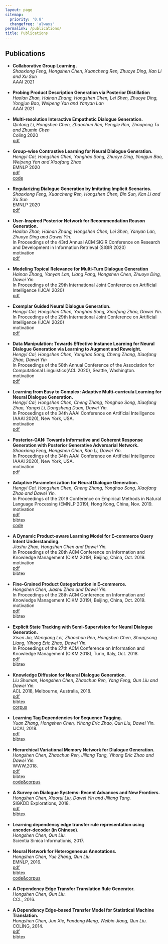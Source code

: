 ```yaml
---
layout: page
sitemap:
  priority: '0.8'
  changefreq: 'always'
permalink: /publications/
title: Publications
---
```


<!--
Describe your research interests here.
-->

<h2>Publications</h2>
<ul>
<li>
		<b>Collaborative Group Learning.</b><br>
		<i>Shaoxiong Feng, Hongshen Chen, Xuancheng Ren, Zhuoye Ding, Kan Li and Xu Sun </i><br>
		AAAI 2021<br>
		<!--<a href="https://arxiv.org/pdf/1911.08698"><div class="color-button">pdf</div></a> 
		<!--<div class="color-button" onclick="isHidden('2020sigir_haolan_abstract')">motivation</div>
		<!--<div class="color-button" onclick="isHidden('2020aaai_cai_bibtex')">bibtex</div>
		<div class="abstract-box" id="2020sigir_haolan_abstract" style="display:none">
			<b>Abstract</b>: Recommendation reason generation, aiming at showing the selling points of products for customers, plays a vital role in attracting customers' attention as well as improving user experience. A simple and effective way is to extract keywords directly from the knowledge-base of products, i.e., attributes or title, as the recommendation reason. However, generating recommendation reason from product knowledge doesn't naturally respond to users' interests. Fortunately, on some E-commerce websites, there exists more and more user-generated content (user-content for short), i.e., product question-answering (QA) discussions, which reflect user-cared aspects. Therefore, in this paper, we consider generating the recommendation reason by taking into account not only the product attributes but also the customer-generated product QA discussions. In reality, adequate user-content is only possible for the most popular commodities, whereas large sums of long-tail products or new products cannot gather a sufficient number of user-content. To tackle this problem, we propose a user-inspired  multi-source posterior transformer (MSPT), which induces the model reflecting the users' interests with a posterior multiple QA discussions module, and generating recommendation reasons containing the product attributes as well as the user-cared aspects. Experimental results show that our model is superior to traditional generative models. Additionally, the analysis also shows that our model can focus more on the user-cared aspects than baselines.<br>
		</div>
		-->
	</li><br>
<li>
		<b>Probing Product Description Generation via Posterior Distillation</b><br>
		<i> Haolan Zhan, Hainan Zhang, Hongshen Chen, Lei Shen, Zhuoye Ding, Yongjun Bao, Weipeng Yan and Yanyan Lan </i><br>
		AAAI 2021<br>
		<!-- <a href="https://arxiv.org/pdf/1911.08698"><div class="color-button">pdf</div></a> 
		<!--<div class="color-button" onclick="isHidden('2020sigir_haolan_abstract')">motivation</div>
		<!--<div class="color-button" onclick="isHidden('2020aaai_cai_bibtex')">bibtex</div>
		<div class="abstract-box" id="2020sigir_haolan_abstract" style="display:none">
			<b>Abstract</b>: Recommendation reason generation, aiming at showing the selling points of products for customers, plays a vital role in attracting customers' attention as well as improving user experience. A simple and effective way is to extract keywords directly from the knowledge-base of products, i.e., attributes or title, as the recommendation reason. However, generating recommendation reason from product knowledge doesn't naturally respond to users' interests. Fortunately, on some E-commerce websites, there exists more and more user-generated content (user-content for short), i.e., product question-answering (QA) discussions, which reflect user-cared aspects. Therefore, in this paper, we consider generating the recommendation reason by taking into account not only the product attributes but also the customer-generated product QA discussions. In reality, adequate user-content is only possible for the most popular commodities, whereas large sums of long-tail products or new products cannot gather a sufficient number of user-content. To tackle this problem, we propose a user-inspired  multi-source posterior transformer (MSPT), which induces the model reflecting the users' interests with a posterior multiple QA discussions module, and generating recommendation reasons containing the product attributes as well as the user-cared aspects. Experimental results show that our model is superior to traditional generative models. Additionally, the analysis also shows that our model can focus more on the user-cared aspects than baselines.<br>
		</div>
		-->
	</li><br>
<li>
		<b>Multi-resolution Interactive Empathetic Dialogue Generation.</b><br>
		<i>Qintong Li, Hongshen Chen, Zhaochun Ren, Pengjie Ren, Zhaopeng Tu and Zhumin Chen </i><br>
		Coling 2020<br>
		<a href="https://arxiv.org/pdf/1911.08698"><div class="color-button">pdf</div></a> 
		<!--<div class="color-button" onclick="isHidden('2020sigir_haolan_abstract')">motivation</div>
		<!--<div class="color-button" onclick="isHidden('2020aaai_cai_bibtex')">bibtex</div>
		<div class="abstract-box" id="2020sigir_haolan_abstract" style="display:none">
			<b>Abstract</b>: Recommendation reason generation, aiming at showing the selling points of products for customers, plays a vital role in attracting customers' attention as well as improving user experience. A simple and effective way is to extract keywords directly from the knowledge-base of products, i.e., attributes or title, as the recommendation reason. However, generating recommendation reason from product knowledge doesn't naturally respond to users' interests. Fortunately, on some E-commerce websites, there exists more and more user-generated content (user-content for short), i.e., product question-answering (QA) discussions, which reflect user-cared aspects. Therefore, in this paper, we consider generating the recommendation reason by taking into account not only the product attributes but also the customer-generated product QA discussions. In reality, adequate user-content is only possible for the most popular commodities, whereas large sums of long-tail products or new products cannot gather a sufficient number of user-content. To tackle this problem, we propose a user-inspired  multi-source posterior transformer (MSPT), which induces the model reflecting the users' interests with a posterior multiple QA discussions module, and generating recommendation reasons containing the product attributes as well as the user-cared aspects. Experimental results show that our model is superior to traditional generative models. Additionally, the analysis also shows that our model can focus more on the user-cared aspects than baselines.<br>
		</div>
		-->
	</li><br>
	<li>
		<b>	Group-wise Contrastive Learning for Neural Dialogue Generation. </b><br>
		<i>Hengyi Cai, Hongshen Chen, Yonghao Song, Zhuoye Ding, Yongjun Bao, Weipeng Yan and Xiaofang Zhao</i><br>
		EMNLP 2020<br>
		<a href="https://arxiv.org/pdf/2009.07543"><div class="color-button">pdf</div></a>
		<a href="https://github.com/hengyicai/ContrastiveLearning4Dialogue"><div class="color-button">code</div></a>
		<!--<div class="color-button" onclick="isHidden('2020sigir_haolan_abstract')">motivation</div> -->
		<!--<div class="color-button" onclick="isHidden('2020aaai_cai_bibtex')">bibtex</div> 
		<div class="abstract-box" id="2020sigir_haolan_abstract" style="display:none">
			<b>Abstract</b>: Recommendation reason generation, aiming at showing the selling points of products for customers, plays a vital role in attracting customers' attention as well as improving user experience. A simple and effective way is to extract keywords directly from the knowledge-base of products, i.e., attributes or title, as the recommendation reason. However, generating recommendation reason from product knowledge doesn't naturally respond to users' interests. Fortunately, on some E-commerce websites, there exists more and more user-generated content (user-content for short), i.e., product question-answering (QA) discussions, which reflect user-cared aspects. Therefore, in this paper, we consider generating the recommendation reason by taking into account not only the product attributes but also the customer-generated product QA discussions. In reality, adequate user-content is only possible for the most popular commodities, whereas large sums of long-tail products or new products cannot gather a sufficient number of user-content. To tackle this problem, we propose a user-inspired  multi-source posterior transformer (MSPT), which induces the model reflecting the users' interests with a posterior multiple QA discussions module, and generating recommendation reasons containing the product attributes as well as the user-cared aspects. Experimental results show that our model is superior to traditional generative models. Additionally, the analysis also shows that our model can focus more on the user-cared aspects than baselines.<br>
		</div>
		-->
	</li><br>
	<li>
		<b>Regularizing Dialogue Generation by Imitating Implicit Scenarios. </b><br>
		<i>Shaoxiong Feng, Xuancheng Ren, Hongshen Chen, Bin Sun, Kan Li and Xu Sun </i><br>
		EMNLP 2020<br>
		<a href="https://arxiv.org/pdf/2010.01893"><div class="color-button">pdf</div></a> 
		<!--<div class="color-button" onclick="isHidden('2020sigir_haolan_abstract')">motivation</div>
		<!--<div class="color-button" onclick="isHidden('2020aaai_cai_bibtex')">bibtex</div>
		<div class="abstract-box" id="2020sigir_haolan_abstract" style="display:none">
			<b>Abstract</b>: Recommendation reason generation, aiming at showing the selling points of products for customers, plays a vital role in attracting customers' attention as well as improving user experience. A simple and effective way is to extract keywords directly from the knowledge-base of products, i.e., attributes or title, as the recommendation reason. However, generating recommendation reason from product knowledge doesn't naturally respond to users' interests. Fortunately, on some E-commerce websites, there exists more and more user-generated content (user-content for short), i.e., product question-answering (QA) discussions, which reflect user-cared aspects. Therefore, in this paper, we consider generating the recommendation reason by taking into account not only the product attributes but also the customer-generated product QA discussions. In reality, adequate user-content is only possible for the most popular commodities, whereas large sums of long-tail products or new products cannot gather a sufficient number of user-content. To tackle this problem, we propose a user-inspired  multi-source posterior transformer (MSPT), which induces the model reflecting the users' interests with a posterior multiple QA discussions module, and generating recommendation reasons containing the product attributes as well as the user-cared aspects. Experimental results show that our model is superior to traditional generative models. Additionally, the analysis also shows that our model can focus more on the user-cared aspects than baselines.<br>
		</div>
		-->
	</li><br>
	<li>
		<b>User-Inspired Posterior Network for Recommendation Reason Generation. </b><br>
		<i>Haolan Zhan, Hainan Zhang, Hongshen Chen, Lei Shen, Yanyan Lan, Zhuoye Ding and Dawei Yin. </i><br>
		In Proceedings of the 43rd Annual ACM SIGIR Conference on Research and Development in Information Retrieval (SIGIR 2020)<br>
		<div class="color-button" onclick="isHidden('2020sigir_haolan_abstract')">motivation</div>
		<a href="/publications/papers/2020sigir_haolan.pdf"><div class="color-button">pdf</div></a>
		<!--<div class="color-button" onclick="isHidden('2020aaai_cai_bibtex')">bibtex</div> -->
		<div class="abstract-box" id="2020sigir_haolan_abstract" style="display:none">
			<b>Abstract</b>: Recommendation reason generation, aiming at showing the selling points of products for customers, plays a vital role in attracting customers' attention as well as improving user experience. A simple and effective way is to extract keywords directly from the knowledge-base of products, i.e., attributes or title, as the recommendation reason. However, generating recommendation reason from product knowledge doesn't naturally respond to users' interests. Fortunately, on some E-commerce websites, there exists more and more user-generated content (user-content for short), i.e., product question-answering (QA) discussions, which reflect user-cared aspects. Therefore, in this paper, we consider generating the recommendation reason by taking into account not only the product attributes but also the customer-generated product QA discussions. In reality, adequate user-content is only possible for the most popular commodities, whereas large sums of long-tail products or new products cannot gather a sufficient number of user-content. To tackle this problem, we propose a user-inspired  multi-source posterior transformer (MSPT), which induces the model reflecting the users' interests with a posterior multiple QA discussions module, and generating recommendation reasons containing the product attributes as well as the user-cared aspects. Experimental results show that our model is superior to traditional generative models. Additionally, the analysis also shows that our model can focus more on the user-cared aspects than baselines.<br>
		</div>
	</li><br>
	<li>
		<b>Modeling Topical Relevance for Multi-Turn Dialogue Generation  </b><br>
		<i>Hainan Zhang, Yanyan Lan, Liang Pang, Hongshen Chen, Zhuoye Ding, Dawei Yin. </i><br>
		In Proceedings of the 29th International Joint Conference on Artificial Intelligence (IJCAI 2020)<br>
		<a href="https://arxiv.org/pdf/2009.12735"><div class="color-button">pdf</div></a>
	</li><br>
	<li>
		<b>Exemplar Guided Neural Dialogue Generation.  </b><br>
		<i>Hengyi Cai, Hongshen Chen, Yonghao Song, Xiaofang Zhao, Dawei Yin. </i><br>
		In Proceedings of the 29th International Joint Conference on Artificial Intelligence (IJCAI 2020)<br>
		<div class="color-button" onclick="isHidden('2020ijcai_cai_abstract')">motivation</div>
		<a href="https://www.ijcai.org/Proceedings/2020/0498.pdf"><div class="color-button">pdf</div></a>
		<!--<div class="color-button" onclick="isHidden('2020aaai_cai_bibtex')">bibtex</div> -->
		<div class="abstract-box" id="2020ijcai_cai_abstract" style="display:none">
			<b>Abstract</b>: Humans benefit from previous experiences when taking actions. Similarly, related examples from the training data also provide exemplary information for neural dialogue models when responding to a given input message. However, effectively fusing such exemplary information into dialogue generation is non-trivial: useful exemplars are required to be not only literally-similar, but also topic-related with the given context. Noisy exemplars impair the neural dialogue models understanding the conversation topics and even corrupt the response generation. To address the issues, we propose an exemplar guided neural dialogue generation model where exemplar responses are retrieved in terms of both the text similarity and the topic proximity through a two-stage exemplar retrieval model. In the first stage, a small subset of conversations is retrieved from a training set given a dialogue context. These candidate exemplars are then finely ranked regarding the topical proximity to choose the best-matched exemplar response. To further induce the neural dialogue generation model consulting the exemplar response and the conversation topics more faithfully, we introduce a multi-source sampling mechanism to provide the dialogue model with both local exemplary semantics and global topical guidance during decoding. Empirical evaluations on a large-scale conversation dataset show that the proposed approach significantly outperforms the state-of-the-art in terms of both the quantitative metrics and human evaluations.<br>
		</div>
	</li><br>
	<li>
		<b>Data Manipulation: Towards Effective Instance Learning for Neural Dialogue Generation via Learning to Augment and Reweight. </b><br>
		<i>Hengyi Cai, Hongshen Chen, Yonghao Song, Cheng Zhang, Xiaofang Zhao, Dawei Yin </i><br>
		In Proceedings of the 58th Annual Conference of the Association for Computational Linguistics(ACL 2020), Seattle, Washington.<br>
		<div class="color-button" onclick="isHidden('2020acl_cai_abstract')">motivation</div>
		<a href="https://www.aclweb.org/anthology/2020.acl-main.564.pdf"><div class="color-button">pdf</div></a>
		<!--<div class="color-button" onclick="isHidden('2020aaai_cai_bibtex')">bibtex</div> -->
		<div class="abstract-box" id="2020acl_cai_abstract" style="display:none">
			<b>Abstract</b>: Current state-of-the-art neural dialogue models learn from human conversations following the data-driven paradigm. As such, a reliable training corpus is the crux of building a robust and well-behaved dialogue model. However, due to the open-ended nature of human conversations, the quality of user-generated training data varies greatly, and effective training samples are typically insufficient while noisy samples frequently appear. This impedes the learning of those data-driven neural dialogue models. Therefore, effective dialogue learning requires not only more reliable learning samples, but also fewer noisy samples. In this paper, we propose a data manipulation framework to proactively reshape the data distribution towards reliable samples by augmenting and highlighting effective learning samples as well as reducing the effect of inefficient samples simultaneously. In particular, the data manipulation model selectively augments the training samples and assigns an importance weight to each instance to reform the training data. Note that, the proposed data manipulation framework is fully data-driven and learnable. It not only manipulates training samples to optimize the dialogue generation model, but also learns to increase its manipulation skills through gradient descent with validation samples. Extensive experiments show that our framework can improve the dialogue generation performance with respect to 13 automatic evaluation metrics and human judgments.<br>
			<b>Motivation</b>: <br>
			<ul>
			<li>Training data for neural dialogue models is quite noisy.</li>
			<li>Enable the model learning to choose and modify the training data by itself.</li>
			<li>Choose better learning instances, and infer other instances from them. </li>
			</ul>
		</div>
	</li><br>
	<li>
		<b>Learning from Easy to Complex: Adaptive Multi-curricula Learning for Neural Dialogue Generation. </b><br>
		<i>Hengyi Cai, Hongshen Chen, Cheng Zhang, Yonghao Song, Xiaofang Zhao, Yangxi Li, Dongsheng Duan, Dawei Yin. </i><br>
		In Proceedings of the 34th AAAI Conference on Artificial Intelligence (AAAI 2020), New York, USA.<br>
		<div class="color-button" onclick="isHidden('2020aaai_cai_abstract')">motivation</div>
		<a href="/publications/papers/2020aaai_cai.pdf"><div class="color-button">pdf</div></a>
		<!--<div class="color-button" onclick="isHidden('2020aaai_cai_bibtex')">bibtex</div> -->
		<div class="abstract-box" id="2020aaai_cai_abstract" style="display:none">
			<b>Abstract</b>:  Current state-of-the-art neural dialogue systems are mainly data-driven and are trained on human-generated responses. However, due to the subjectivity and open-ended nature of human conversations, the complexity of training dialogues varies greatly.  The noise and uneven complexity of query-response pairs impede the learning efficiency and effects of the neural dialogue generation models.  What is more, so far, there are no unified dialogue complexity measurements, and the dialogue complexity embodies multiple aspects of attributes---specificity, repetitiveness, relevance, etc. Inspired by human behaviors of learning to converse, where children learn from easy dialogues to complex ones and dynamically adjust their learning progress, in this paper, we first analyze five dialogue attributes to measure the dialogue complexity in multiple perspectives on three publicly available corpora. Then, we propose an adaptive multi-curricula learning framework to schedule a committee of the organized curricula. The framework is established upon the reinforcement learning paradigm, which automatically chooses different curricula at the evolving learning process according to the learning status of the neural dialogue generation model. Extensive experiments conducted on five state-of-the-art models demonstrate its learning efficiency and effectiveness with respect to 13 automatic evaluation metrics and human judgments.<br>
			<b>Motivation</b>: <br>
			<ul>
			<li>Training data for neural dialogue models is quite noisy.</li>
			<li>Learn from clean and easy samples first, and then gradually increase the data complexity. (The spirits of curriculum learning)</li>
			<li>Organize the curriculum in terms of multiple empirical attributes---specificity, repetitiveness, relevance, etc. </li>
			</ul>
		</div>
	</li><br>
	<li>
		<b>Posterior-GAN: Towards Informative and Coherent Response Generation with Posterior Generative Adversarial Network.  </b><br>
		<i>Shaoxiong Feng, Hongshen Chen, Kan Li, Dawei Yin. </i><br>
		In Proceedings of the 34th AAAI Conference on Artificial Intelligence (AAAI 2020), New York, USA.<br>
		<div class="color-button" onclick="isHidden('2020aaai_feng_abstract')">motivation</div>
		<a href="/publications/papers/2020aaai_feng.pdf"><div class="color-button">pdf</div></a>
		<!--<div class="color-button" onclick="isHidden('2020aaai_feng_bibtex')">bibtex</div> -->
		<div class="abstract-box" id="2020aaai_feng_abstract" style="display:none">
			<b>Abstract</b>: Neural conversational models learn to generate responses by taking into account the dialog history. These models are typically optimized over the <i>query-response</i> pairs with a maximum likelihood estimation objective. However, the query-response tuples are naturally loosely coupled, and there exist multiple responses that can respond to a given query, which leads the conversational model learning burdensome. Besides, the general dull response problem is even worsened when the model is confronted with meaningless response training instances. Intuitively, a high-quality response not only responds to the given query but also links up to the future conversations, in this paper, we leverage the <i>query-response-future turn</i> triples to induce the generated responses that consider both the given context and the future conversations. To facilitate the modeling of these triples, we further propose a novel encoder-decoder based generative adversarial learning framework, Posterior Generative Adversarial Network (Posterior-GAN), which consists of a forward and a backward generative discriminator to cooperatively encourage the generated response to be informative and coherent by two complementary assessment perspectives. Experimental results demonstrate that our method effectively boosts the informativeness and coherence of the generated response on both automatic and human evaluation, which verifies the advantages of considering two assessment perspectives.<br>
			<b>Motivation</b>: <br>
			<ul>
			<li>A high-quality response not only responds to the given query but also links up to the future conversations.</li>
			<li>Leverage the <i>query-response-future turn</i> triples for training instead of *query-response* pairs. </li>
			<li>Posterior-GAN enables triples training and improves the informativeness and coherence. </li>
			</ul>
		</div>
	</li><br>
	<li>
		<b>Adaptive Parameterization for Neural Dialogue Generation. </b><br>
		<i>Hengyi Cai, Hongshen Chen, Cheng Zhang, Yonghao Song, Xiaofang Zhao and Dawei Yin. </i><br>
		In Proceedings of the 2019 Conference on Empirical Methods in Natural Language Processing (EMNLP 2019), Hong Kong, China, Nov. 2019.<br>
		<div class="color-button" onclick="isHidden('2019emnlp_cai_abstract')">motivation</div>
		<a href="https://www.aclweb.org/anthology/D19-1188.pdf"><div class="color-button">pdf</div></a>
		<div class="color-button" onclick="isHidden('2019emnlp_cai_bibtex')">bibtex</div>
		<a href="https://github.com/hengyicai/AdaND"><div class="color-button">code</div></a>
		<div class="abstract-box" id="2019emnlp_cai_abstract" style="display:none">
			<b>Abstract</b>: Neural conversation systems generate responses based on the sequence-to-sequence (SEQ2SEQ) paradigm. Typically, the model is equipped with a single set of learned parameters to generate responses for given input contexts. When confronting diverse conversations, its adaptability is rather limited and the model is hence prone to generate generic responses. In this work, we propose an Adaptive Neural Dialogue generation model, AdaND, which manages various conversations with conversation-specific parameterization. For each conversation, the model generates parameters of the encoder-decoder by referring to the input context. In particular, we propose two adaptive parameterization mechanisms: a context-aware and a topic-aware parameterization mechanism. The context-aware parameterization directly generates the parameters by capturing local semantics of the given context. The topic-aware parameterization enables parameter sharing among conversations with similar topics by first inferring the latent topics of the given context and then generating the parameters with respect to the distributional topics. Extensive experiments conducted on a large-scale real-world conversational dataset show that our model achieves superior performance in terms of both quantitative metrics and human evaluations.<br>
			<b>Motivation</b>: <br>
			<ul>
			<li>Neural dialogue generation model is prone to generate generic responses when conversations are extremely diverse.</li>
			<li>A single model with diverse parameters manage diverse conversations. </li>
			<li>A context-sensitive local parameterization and a topic-aware global parameterization mechanisms are introduced. </li>
			</ul>
		</div>
		<div class="bibtex-box" id="2019emnlp_cai_bibtex" style="display:none">
			@inproceedings{cai-etal-2019-adaptive, <br>
			&nbsp;&nbsp; title = "Adaptive Parameterization for Neural Dialogue Generation", <br>
			&nbsp;&nbsp; author = "Cai, Hengyi  and Chen, Hongshen  and Zhang, Cheng  and Song, Yonghao  and Zhao, Xiaofang  and Yin, Dawei", <br>
			&nbsp;&nbsp; booktitle = "Proceedings of the 2019 Conference on Empirical Methods in Natural Language Processing and the 9th International Joint Conference on Natural Language Processing (EMNLP-IJCNLP)", <br>
			&nbsp;&nbsp; month = nov, <br>
			&nbsp;&nbsp; year = "2019", <br>
			&nbsp;&nbsp; address = "Hong Kong, China", <br>
			&nbsp;&nbsp; publisher = "Association for Computational Linguistics", <br>
			&nbsp;&nbsp; url = "https://www.aclweb.org/anthology/D19-1188", <br>
			&nbsp;&nbsp; doi = "10.18653/v1/D19-1188", <br>
			&nbsp;&nbsp; pages = "1793--1802" <br>
			}
		</div>
	</li><br>
	<li>
		<b>A Dynamic Product-aware Learning Model for E-commerce Query Intent Understanding.</b><br>
		<i>Jiashu Zhao, Hongshen Chen and Dawei Yin.</i><br>
		In Proceedings of the 28th ACM Conference on Information and Knowledge Management (CIKM 2019), Beijing, China, Oct. 2019.<br>
		<div class="color-button" onclick="isHidden('2019cikm_zhao_abstract')">motivation</div>
		<a href="/publications/papers/2019cikm_zhao.pdf"><div class="color-button">pdf</div></a>
		<div class="color-button" onclick="isHidden('2019cikm_zhao_bibtex')">bibtex</div>
		<div class="abstract-box" id="2019cikm_zhao_abstract" style="display:none">
			<b>Abstract</b>: Query intent understanding is a fundamental and essential task in searching, which promotes personalized retrieval results and users' satisfaction. In E-commerce, query understanding is particularly referring to bridging the gap between query representations and product representations. In this paper, we aim to map the queries into the predefined tens of thousands of fine-grained categories extracted from the product descriptions. The problem is very challenging in several aspects. First, a query may be related to multiple categories and to identify all the best matching categories could eventually drive the search engine for high recall and diversity. Second, the same query may have dynamic intents under various scenarios and there is a need to distinguish the differences to promote accurate categories of products. Third, the tail queries are particularly difficult for understanding due to noise and lack of customer feedback information. To better understand the queries, we firstly conduct analysis on the search queries and behaviors in the E-commerce domain and identified the uniqueness of our problem (e.g. longer sessions). Then we propose a <i>D</i>ynamic <i>P</i>roduct-aware <i>H</i>ierarchical <i>A</i>ttention (<i>DPHA</i>) framework to capture the explicit and implied meanings of a query given its context information in the session. Specifically, <i>DPHA</i> automatically learns the bidirectional query-level and self-attentional session-level representations which can capture both complex long range dependencies and structural information. Extensive experimental results on a real E-commerce query data set demonstrate the effectiveness of the proposed <i>DPHA</i> compared to the state-of-art baselines. <br>
			<b>Motivation</b>: <br>
			<ul>
			<li>Understand query intent through session-level representation with self-attention mechanism.</li>
			<li>Illustrate query-intent distributions. </li>
			</ul>
		</div>
		<div class="bibtex-box" id="2019cikm_zhao_bibtex" style="display:none">
		@inproceedings{zhao2019dynamic, <br>
		&nbsp;&nbsp; title={A Dynamic Product-aware Learning Model for E-commerce Query Intent Understanding}, <br>
		&nbsp;&nbsp; author={Zhao, Jiashu and Chen, Hongshen and Yin, Dawei}, <br>
		&nbsp;&nbsp; booktitle={Proceedings of the 28th ACM International Conference on Information and Knowledge Management}, <br>
		&nbsp;&nbsp; pages={1843--1852}, <br>
		&nbsp;&nbsp; year={2019}, <br>
		&nbsp;&nbsp; organization={ACM} <br>
		}
		</div>
	</li><br>
	<li>
		<b>Fine-Grained Product Categorization in E-commerce.</b><br>
		<i>Hongshen Chen, Jiashu Zhao and Dawei Yin. </i><br>
		In Proceedings of the 28th ACM Conference on Information and Knowledge Management (CIKM 2019), Beijing, China, Oct. 2019.<br>
		<div class="color-button" onclick="isHidden('2019cikm_chen_abstract')">motivation</div>
		<a href="/publications/papers/2019cikm_chen.pdf"><div class="color-button">pdf</div></a>
		<div class="color-button" onclick="isHidden('2019cikm_chen_bibtex')">bibtex</div>
		<div class="abstract-box" id="2019cikm_chen_abstract" style="display:none">
			<b>Abstract</b>: E-commerce sites usually leverage taxonomies for better organizing products. The fine-grained categories, regarding the leaf categories in taxonomies, are defined by the most descriptive and specific words of products. Fine-grained product categorization remains challenging, due to blurred concepts of fine grained categories (i.e. multiple equivalent or synonymous categories), instable category vocabulary (i.e. the emerging new products and the evolving language habits), and lack of labelled data. To address these issues, we proposes a novel <b>N</b>eural <b>P</b>roduct <b>C</b>ategorization model---NPC to identify fine-grained categories from the product content. NPC is equipped with a character-level convolutional embedding layer to learn the compositional word representations, and a spiral residual layer to extract the word context annotations capturing complex long range dependencies and structural information. To perform categorization beyond predefined categories, NPC categorizes a product by jointly recognizing categories from the product content and predicting categories from predefined category vocabularies. Furthermore, to avoid extensive human labors, NPC is able to adapt to weak labels, generated by mining the search logs,  where the customers' behaviors naturally connect products with categories. Extensive experiments performed on a real e-commerce platform datasets illustrate the effectiveness of the proposed models.<br>
			<b>Motivation</b>: <br>
			<ul>
			<li>Product categories can be recognized from produc contents and classified from product category vocabulary.</li>
			<li>Instead of a manual labelling corpus, large scale corpus with weak labels can be mined from search logs. </li>
			</ul>
		</div>
		<div class="bibtex-box" id="2019cikm_chen_bibtex" style="display:none">
		@inproceedings{chen2019fine, <br>
		&nbsp;&nbsp; title={Fine-Grained Product Categorization in E-commerce}, <br>
		&nbsp;&nbsp; author={Chen, Hongshen and Zhao, Jiashu and Yin, Dawei}, <br>
		&nbsp;&nbsp; booktitle={Proceedings of the 28th ACM International Conference on Information and Knowledge Management}, <br>
		&nbsp;&nbsp; pages={2349--2352}, <br>
		&nbsp;&nbsp; year={2019}, <br>
		&nbsp;&nbsp; organization={ACM} <br>
		}
		</div>
	</li><br>
	<li>
		<b>Explicit State Tracking with Semi-Supervision for Neural Dialogue Generation.</b><br>
		<i>Xisen Jin, Wenqiang Lei, Zhaochun Ren, Hongshen Chen, Shangsong Liang, Yihong Eric Zhao, Dawei Yin.</i><br>
		In Proceedings of the 27th ACM Conference on Information and Knowledge Management (CIKM 2018), Turin, Italy, Oct. 2018.<br>
		<a href="https://arxiv.org/pdf/1808.10596"><div class="color-button">pdf</div></a>
		<div class="color-button" onclick="isHidden('2018cikm_jin_bibtex')">bibtex</div>
		<div class="bibtex-box" id="2018cikm_jin_bibtex" style="display:none">
		@inproceedings{jin2018explicit, <br>
		&nbsp;&nbsp; title={Explicit State Tracking with Semi-Supervisionfor Neural Dialogue Generation}, <br>
		&nbsp;&nbsp; author={Jin, Xisen and Lei, Wenqiang and Ren, Zhaochun and Chen, Hongshen and Liang, Shangsong and Zhao, Yihong and Yin, Dawei}, <br>
		&nbsp;&nbsp; booktitle={Proceedings of the 27th ACM International Conference on Information and Knowledge Management}, <br>
		&nbsp;&nbsp; pages={1403--1412}, <br>
		&nbsp;&nbsp; year={2018}, <br>
		&nbsp;&nbsp; organization={ACM} <br>
		}
		</div>
	</li><br>
	<li>
		<b>Knowledge Diffusion for Neural Dialogue Generation.</b><br>
		<i>Liu Shuman, Hongshen Chen, Zhaochun Ren, Yang Feng, Qun Liu and Dawei Yin.</i><br>
		ACL 2018, Melbourne, Australia, 2018.<br>
		<a href="https://www.aclweb.org/anthology/P18-1138.pdf"><div class="color-button">pdf</div></a>
		<div class="color-button" onclick="isHidden('2018acl_liu_bibtex')">bibtex</div>
		<a href="https://github.com/liushuman/neural-knowledge-diffusion"><div class="color-button">corpus</div></a>
		<div class="bibtex-box" id="2018acl_liu_bibtex" style="display:none">
		@inproceedings{liu-etal-2018-knowledge,
		&nbsp;&nbsp; title = "Knowledge Diffusion for Neural Dialogue Generation", <br>
		&nbsp;&nbsp; author = "Liu, Shuman  and Chen, Hongshen  and Ren, Zhaochun  and Feng, Yang  and Liu, Qun  and Yin, Dawei", <br>
		&nbsp;&nbsp; booktitle = "Proceedings of the 56th Annual Meeting of the Association for Computational Linguistics (Volume 1: Long Papers)", <br>
		&nbsp;&nbsp; month = jul, <br>
		&nbsp;&nbsp; year = "2018", <br>
		&nbsp;&nbsp; address = "Melbourne, Australia", <br>
		&nbsp;&nbsp; publisher = "Association for Computational Linguistics", <br>
		&nbsp;&nbsp; url = "https://www.aclweb.org/anthology/P18-1138", <br>
		&nbsp;&nbsp; doi = "10.18653/v1/P18-1138", <br>
		&nbsp;&nbsp; pages = "1489--1498", <br>
		&nbsp;&nbsp; abstract = "End-to-end neural dialogue generation has shown promising results recently, but it does not employ knowledge to guide the generation and hence tends to generate short, general, and meaningless responses. In this paper, we propose a neural knowledge diffusion (NKD) model to introduce knowledge into dialogue generation. This method can not only match the relevant facts for the input utterance but diffuse them to similar entities. With the help of facts matching and entity diffusion, the neural dialogue generation is augmented with the ability of convergent and divergent thinking over the knowledge base. Our empirical study on a real-world dataset prove that our model is capable of generating meaningful, diverse and natural responses for both factoid-questions and knowledge grounded chi-chats. The experiment results also show that our model outperforms competitive baseline models significantly." <br>
		}
		</div>
	</li><br>
	<li>
		<b>Learning Tag Dependencies for Sequence Tagging.</b><br>
		<i>Yuan Zhang, Hongshen Chen, Yihong Eric Zhao, Qun Liu, Dawei Yin.</i><br>
		IJCAI, 2018.<br>
		<a href="https://www.ijcai.org/Proceedings/2018/0637.pdf"><div class="color-button">pdf</div></a>
		<div class="color-button" onclick="isHidden('2018ijcai_zhang_bibtex')">bibtex</div>
		<div class="bibtex-box" id="2018ijcai_zhang_bibtex" style="display:none">
		@inproceedings{ijcai2018-0637, <br>
		&nbsp;&nbsp; title     = {Learning Tag Dependencies for Sequence Tagging}, <br>
		&nbsp;&nbsp; author    = {Yuan Zhang and Hongshen Chen and Yihong Zhao and Qun Liu and Dawei Yin}, <br>
		&nbsp;&nbsp; booktitle = {Proceedings of the Twenty-Seventh International Joint Conference on Artificial Intelligence, {IJCAI-18}}, <br>
		&nbsp;&nbsp; publisher = {International Joint Conferences on Artificial Intelligence Organization}, <br>
		&nbsp;&nbsp; pages     = {4581--4587}, <br>
		&nbsp;&nbsp; year      = {2018}, <br>
		&nbsp;&nbsp; month     = {7}, <br>
		&nbsp;&nbsp; doi       = {10.24963/ijcai.2018/637}, <br>
		&nbsp;&nbsp; url       = {https://doi.org/10.24963/ijcai.2018/637} <br>
		}
		</div>
	</li><br>
	<li>
		<b>Hierarchical Variational Memory Network for Dialogue Generation. </b><br>
		<i>Hongshen Chen, Zhaochun Ren, Jiliang Tang, Yihong Eric Zhao and Dawei Yin.</i><br>
		WWW,2018.<br>
		<a href="/publications/papers/2018www.pdf"><div class="color-button">pdf</div></a>
		<div class="color-button" onclick="isHidden('2018www_bibtex')">bibtex</div>
		<a href="https://github.com/chenhongshen/HVMN"><div class="color-button">code&corpus</div></a>
		<div class="bibtex-box" id="2018www_bibtex" style="display:none">
		@inproceedings{chen2018hierarchical, <br>
		&nbsp;&nbsp; title={Hierarchical variational memory network for dialogue generation}, <br>
		&nbsp;&nbsp; author={Chen, Hongshen and Ren, Zhaochun and Tang, Jiliang and Zhao, Yihong Eric and Yin, Dawei}, <br>
		&nbsp;&nbsp; booktitle={Proceedings of the 2018 World Wide Web Conference}, <br>
		&nbsp;&nbsp; pages={1653--1662}, <br>
		&nbsp;&nbsp; year={2018}, <br>
		&nbsp;&nbsp; organization={International World Wide Web Conferences Steering Committee} <br>
		}
		</div>
	</li><br>
	<li>
		<b>A Survey on Dialogue Systems: Recent Advances and New Frontiers.</b><br>
		<i>Hongshen Chen, Xiaorui Liu, Dawei Yin and Jiliang Tang. </i><br>
		SIGKDD Explorations, 2018.<br>
		<a href="https://arxiv.org/pdf/1711.01731"><div class="color-button">pdf</div></a>
		<div class="color-button" onclick="isHidden('2018kdd_exp_bibtex')">bibtex</div>
		<div class="bibtex-box" id="2018kdd_exp_bibtex" style="display:none">
		@article{chen2017survey, <br>
		&nbsp;&nbsp; title={A survey on dialogue systems: Recent advances and new frontiers}, <br>
		&nbsp;&nbsp; author={Chen, Hongshen and Liu, Xiaorui and Yin, Dawei and Tang, Jiliang}, <br>
		&nbsp;&nbsp; journal={Acm Sigkdd Explorations Newsletter}, <br>
		&nbsp;&nbsp; volume={19}, <br>
		&nbsp;&nbsp; number={2}, <br>
		&nbsp;&nbsp; pages={25--35}, <br>
		&nbsp;&nbsp; year={2017}, <br>
		&nbsp;&nbsp; publisher={ACM} <br>
		}
		</div>
	</li><br>
	<li>
		<b>Learning dependency edge transfer rule representation using encoder-decoder (in Chinese).</b><br>
		<i>Hongshen Chen, Qun Liu.</i><br>
		Scientia Sinica Informationis, 2017.<br>
		<!--
		<a href=""><div class="color-button">pdf</div></a><a href=""><div class="color-button">cite</div></a><a href=""><div class="color-button">code</div></a>
		-->
	</li><br>
	<li>
		<b>Neural Network for Heterogeneous Annotations.</b><br>
		<i>Hongshen Chen, Yue Zhang, Qun Liu.</i><br>
		EMNLP, 2016.<br>
		<a href="https://www.aclweb.org/anthology/D16-1070.pdf"><div class="color-button">pdf</div></a>
		<div class="color-button" onclick="isHidden('2016emnlp_bibtex')">bibtex</div>
		<a href="https://github.com/chenhongshen/NNHetSeq"><div class="color-button">code&corpus</div></a>
		<div class="bibtex-box" id="2016emnlp_bibtex" style="display:none">
		@inproceedings{chen-etal-2016-neural, <br>
		&nbsp;&nbsp; title = "Neural Network for Heterogeneous Annotations", <br>
		&nbsp;&nbsp; author = "Chen, Hongshen  and <br>
		&nbsp;&nbsp; Zhang, Yue  and <br>
		&nbsp;&nbsp; Liu, Qun", <br>
		&nbsp;&nbsp; booktitle = "Proceedings of the 2016 Conference on Empirical Methods in Natural Language Processing", <br>
		&nbsp;&nbsp; month = nov, <br>
		&nbsp;&nbsp; year = "2016", <br>
		&nbsp;&nbsp; address = "Austin, Texas", <br>
		&nbsp;&nbsp; publisher = "Association for Computational Linguistics", <br>
		&nbsp;&nbsp; url = "https://www.aclweb.org/anthology/D16-1070", <br>
		&nbsp;&nbsp; doi = "10.18653/v1/D16-1070", <br>
		&nbsp;&nbsp; pages = "731--741", <br>
		}
		</div>
	</li><br>
	<li>
		<b>A Dependency Edge Transfer Translation Rule Generator.</b><br>
		<i>Hongshen Chen, Qun Liu. </i><br>
		CCL, 2016.<br>
		<!--
		<a href=""><div class="color-button">pdf</div></a><a href=""><div class="color-button">cite</div></a><a href=""><div class="color-button">code</div></a>
		-->
	</li><br>
	<li>
		<b>A Dependency Edge-based Transfer Model for Statistical Machine Translation. </b><br>
		<i>Hongshen Chen, Jun Xie, Fandong Meng, Weibin Jiang, Qun Liu. </i><br>
		COLING, 2014.<br>
		<a href="https://www.aclweb.org/anthology/C14-1104.pdf"><div class="color-button">pdf</div></a>
		<div class="color-button" onclick="isHidden('2014coling_bibtex')">bibtex</div>
		<div class="bibtex-box" id="2014coling_bibtex" style="display:none">
		@inproceedings{chen-etal-2014-dependency, <br>
		&nbsp;&nbsp; title = "A Dependency Edge-based Transfer Model for Statistical Machine Translation", <br>
		&nbsp;&nbsp; author = "Chen, Hongshen  and <br>
		&nbsp;&nbsp; Xie, Jun  and <br>
		&nbsp;&nbsp; Meng, Fandong  and <br>
		&nbsp;&nbsp; Jiang, Wenbin  and <br>
		&nbsp;&nbsp; Liu, Qun", <br>
		&nbsp;&nbsp; booktitle = "Proceedings of {COLING} 2014, the 25th International Conference on Computational Linguistics: Technical Papers", <br>
		&nbsp;&nbsp; month = aug, <br>
		&nbsp;&nbsp; year = "2014", <br>
		&nbsp;&nbsp; address = "Dublin, Ireland", <br>
		&nbsp;&nbsp; publisher = "Dublin City University and Association for Computational Linguistics", <br>
		&nbsp;&nbsp; url = "https://www.aclweb.org/anthology/C14-1104", <br>
		&nbsp;&nbsp; pages = "1103--1113", <br>
		}
		</div>
	</li><br>
</ul>

<!--
<h2>Research Projects</h2>
<ul>
	<li>
		<b>Project title</b><br>
		University, Duration<br>
		<i>Other details such as advisor's name may go here</i><br>
		<a href=""><div class="color-button">report</div></a><a href=""><div class="color-button">code</div></a>
	</li><br>
	<li>
		<b>Project title</b><br>
		University, Duration<br>
		<i>Other details such as advisor's name may go here</i><br>
		<a href=""><div class="color-button">report</div></a><a href=""><div class="color-button">code</div></a>
	</li><br>
</ul>

<h2>Research Implementations</h2>
<ul>
	<li>
		<b>Title #1</b>: Brief description of this research implementation.<br>
		<a href=""><div class="color-button">paper</div></a><a href=""><div class="color-button">report</div></a><a href=""><div class="color-button">code</div></a>
	</li><br>
	<li>
		<b>Title #2</b>: Brief description of this research implementation.<br>
		<a href=""><div class="color-button">paper</div></a><a href=""><div class="color-button">report</div></a><a href=""><div class="color-button">code</div></a>
	</li><br>
</ul>
-->
